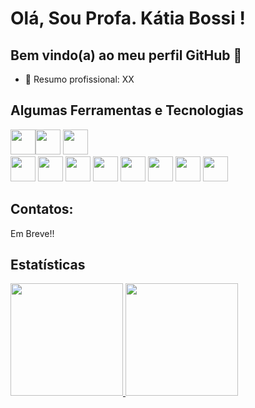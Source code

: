 # Olá, Sou Profa. Kátia Bossi ! 
## Bem vindo(a) ao meu perfil GitHub 👋

- 🔭 Resumo profissional: XX

## Algumas Ferramentas e Tecnologias

<img src="https://cdn.jsdelivr.net/gh/devicons/devicon/icons/git/git-original.svg" width="40" height="40"/><img src="https://cdn.jsdelivr.net/gh/devicons/devicon/icons/java/java-original.svg" width="40" height="40"/> <img src="https://cdn.jsdelivr.net/gh/devicons/devicon/icons/linux/linux-original.svg" width="40" height="40"/>           
            <img src="https://cdn.jsdelivr.net/gh/devicons/devicon/icons/nodejs/nodejs-original-wordmark.svg" width="40" height="40"/>
            <img src="https://cdn.jsdelivr.net/gh/devicons/devicon/icons/javascript/javascript-original.svg" width="40" height="40"/>
            <img src="https://cdn.jsdelivr.net/gh/devicons/devicon/icons/django/django-plain-wordmark.svg" width="40" height="40"/>
            <img src="https://cdn.jsdelivr.net/gh/devicons/devicon/icons/python/python-original-wordmark.svg" width="40" height="40"/>
            <img src="https://cdn.jsdelivr.net/gh/devicons/devicon/icons/dot-net/dot-net-original-wordmark.svg" width="40" height="40"/>
            <img src="https://cdn.jsdelivr.net/gh/devicons/devicon/icons/visualstudio/visualstudio-plain.svg" width="40" height="40"/>
            <img src="https://cdn.jsdelivr.net/gh/devicons/devicon/icons/amazonwebservices/amazonwebservices-original-wordmark.svg" width="40" height="40"/>
            <img src="https://cdn.jsdelivr.net/gh/devicons/devicon/icons/github/github-original-wordmark.svg" width="40" height="40"/>
            
## Contatos:

<div>
  Em Breve!!
</div>

## Estatísticas
<div>
<a href="https://github.com/KatiaBossiFecap">
<img height="180em" src="https://github-readme-stats.vercel.app/api/top-langs/?username=KatiaBossiFecap&layout=compact&langs_count=7&theme=dracula"/>
<img height="180em" src="https://github-readme-stats.vercel.app/api?username=KatiaBossiFecap&show_icons=true&theme=dracula&include_all_commits=true&count_private=true"/>
</div>

